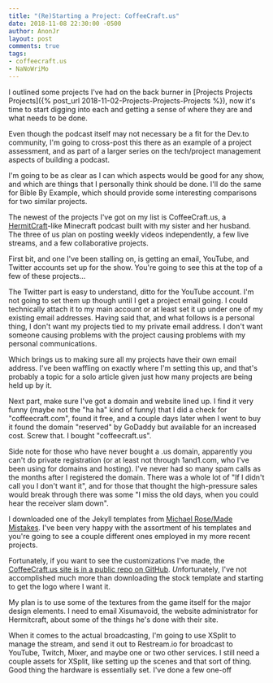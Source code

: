 ```yaml
---
title: "(Re)Starting a Project: CoffeeCraft.us"
date: 2018-11-08 22:30:00 -0500
author: AnonJr
layout: post
comments: true
tags:
- coffeecraft.us
- NaNoWriMo
---
```


I outlined some projects I've had on the back burner in [Projects Projects Projects]({% post_url 2018-11-02-Projects-Projects-Projects %}), now it's time to start digging into each and getting a sense of where they are and what needs to be done.

Even though the podcast itself may not necessary be a fit for the Dev.to community, I'm going to cross-post this there as an example of a project assessment, and as part of a larger series on the tech/project management aspects of building a podcast. 

I'm going to be as clear as I can which aspects would be good for any show, and which are things that I personally think should be done. I'll do the same for Bible By Example, which should provide some interesting comparisons for two similar projects.

The newest of the projects I've got on my list is CoffeeCraft.us, a [HermitCraft](http://hermitcraft.com/)-like Minecraft podcast built with my sister and her husband. The three of us plan on posting weekly videos independently, a few live streams, and a few collaborative projects.

First bit, and one I've been stalling on, is getting an email, YouTube, and Twitter accounts set up for the show. You're going to see this at the top of a few of these projects&hellip; 

The Twitter part is easy to understand, ditto for the YouTube account. I'm not going to set them up though until I get a project email going. I could technically attach it to my main account or at least set it up under one of my existing email addresses. Having said that, and what follows is a personal thing, I don't want my projects tied to my private email address. I don't want someone causing problems with the project causing problems with my personal communications.

Which brings us to making sure all my projects have their own email address. I've been waffling on exactly where I'm setting this up, and that's probably a topic for a solo article given just how many projects are being held up by it.

Next part, make sure I've got a domain and website lined up. I find it very funny (maybe not the "ha ha" kind of funny) that I did a check for "coffeecraft.com", found it free, and a couple days later when I went to buy it found the domain "reserved" by GoDaddy but available for an increased cost. Screw that. I bought "coffeecraft.us".

Side note for those who have never bought a .us domain, apparently you can't do private registration (or at least not through 1and1.com, who I've been using for domains and hosting). I've never had so many spam calls as the months after I registered the domain. There was a whole lot of "If I didn't call you I don't want it", and for those that thought the high-pressure sales would break through there was some "I miss the old days, when you could hear the receiver slam down".

I downloaded one of the Jekyll templates from [Michael Rose/Made Mistakes](https://github.com/mmistakes). I've been very happy with the assortment of his templates and you're going to see a couple different ones employed in my more recent projects.

Fortunately, if you want to see the customizations I've made, the [CoffeeCraft.us site is in a public repo on GitHub](https://github.com/AnonJr/CoffeeCraft.us). *Un*fortunately, I've not accomplished much more than downloading the stock template and starting to get the logo where I want it. 

My plan is to use some of the textures from the game itself for the major design elements. I need to email Xisumavoid, the website administrator for Hermitcraft, about some of the things he's done with their site.

When it comes to the actual broadcasting, I'm going to use XSplit to manage the stream, and send it out to Restream.io for broadcast to YouTube, Twitch, Mixer, and maybe one or two other services. I still need a couple assets for XSplit, like setting up the scenes and that sort of thing. Good thing the hardware is essentially set. I've done a few one-off 